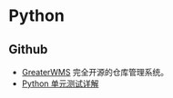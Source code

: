 # Python

## Github

- [GreaterWMS](https://github.com/GreaterWMS/GreaterWMS) 完全开源的仓库管理系统。
- [Python 单元测试详解](https://cloud.tencent.com/developer/article/1813550)
